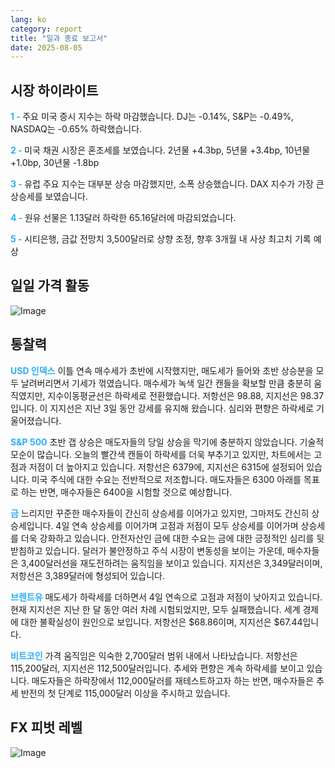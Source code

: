 ```yaml
---
lang: ko
category: report
title: "일과 종료 보고서"
date: 2025-08-05
---
```



<h2>시장 하이라이트</h2>
<strong style="color: #2caef7;">1 - </strong> 주요 미국 증시 지수는 하락 마감했습니다. DJ는 -0.14%, S&P는 -0.49%, NASDAQ는 -0.65% 하락했습니다.

<strong style="color: #2caef7;">2 - </strong> 미국 채권 시장은 혼조세를 보였습니다. 2년물 +4.3bp, 5년물 +3.4bp, 10년물 +1.0bp, 30년물 -1.8bp


<strong style="color: #2caef7;">3 - </strong> 유럽 주요 지수는 대부분 상승 마감했지만, 소폭 상승했습니다. DAX 지수가 가장 큰 상승세를 보였습니다.


<strong style="color: #2caef7;">4 - </strong> 원유 선물은 1.13달러 하락한 65.16달러에 마감되었습니다.

<strong style="color: #2caef7;">5 - </strong> 시티은행, 금값 전망치 3,500달러로 상향 조정, 향후 3개월 내 사상 최고치 기록 예상



<h2>일일 가격 활동</h2>
<img src="https://markleighedu.github.io/img/Aug-2025/05-Aug-2025/price.jpg" alt="Image"/>

<h2>통찰력</h2>
<strong style="color: #2caef7;">USD 인덱스</strong> 이틀 연속 매수세가 초반에 시작했지만, 매도세가 들어와 초반 상승분을 모두 날려버리면서 기세가 꺾였습니다. 매수세가 녹색 일간 캔들을 확보할 만큼 충분히 움직였지만, 지수이동평균선은 하락세로 전환했습니다. 저항선은 98.88, 지지선은 98.37입니다. 이 지지선은 지난 3일 동안 강세를 유지해 왔습니다. 심리와 편향은 하락세로 기울어졌습니다.

<strong style="color: #2caef7;">S&P 500</strong> 초반 갭 상승은 매도자들의 당일 상승을 막기에 충분하지 않았습니다. 기술적 모순이 많습니다. 오늘의 빨간색 캔들이 하락세를 더욱 부추기고 있지만, 차트에서는 고점과 저점이 더 높아지고 있습니다. 저항선은 6379에, 지지선은 6315에 설정되어 있습니다. 미국 주식에 대한 수요는 전반적으로 저조합니다. 매도자들은 6300 아래를 목표로 하는 반면, 매수자들은 6400을 시험할 것으로 예상합니다.

<strong style="color: #2caef7;">금</strong> 느리지만 꾸준한 매수자들이 간신히 상승세를 이어가고 있지만, 그마저도 간신히 상승세입니다. 4일 연속 상승세를 이어가며 고점과 저점이 모두 상승세를 이어가며 상승세를 더욱 강화하고 있습니다. 안전자산인 금에 대한 수요는 금에 대한 긍정적인 심리를 뒷받침하고 있습니다. 달러가 불안정하고 주식 시장이 변동성을 보이는 가운데, 매수자들은 3,400달러선을 재도전하려는 움직임을 보이고 있습니다. 지지선은 3,349달러이며, 저항선은 3,389달러에 형성되어 있습니다.

<strong style="color: #2caef7;">브렌트유</strong> 매도세가 하락세를 더하면서 4일 연속으로 고점과 저점이 낮아지고 있습니다. 현재 지지선은 지난 한 달 동안 여러 차례 시험되었지만, 모두 실패했습니다. 세계 경제에 대한 불확실성이 원인으로 보입니다. 저항선은 $68.86이며, 지지선은 $67.44입니다.

<strong style="color: #2caef7;">비트코인</strong> 가격 움직임은 익숙한 2,700달러 범위 내에서 나타났습니다. 저항선은 115,200달러, 지지선은 112,500달러입니다. 추세와 편향은 계속 하락세를 보이고 있습니다. 매도자들은 하락장에서 112,000달러를 재테스트하고자 하는 반면, 매수자들은 추세 반전의 첫 단계로 115,000달러 이상을 주시하고 있습니다.



<h2>FX 피벗 레벨</h2>
<img src="https://markleighedu.github.io/img/Aug-2025/05-Aug-2025/pivot.jpg" alt="Image"/>